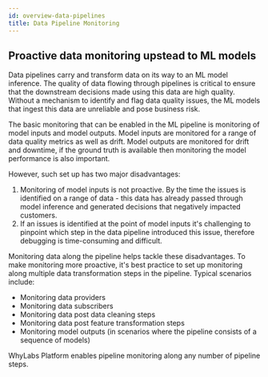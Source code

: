 ```yaml
---
id: overview-data-pipelines
title: Data Pipeline Monitoring
---
```


## Proactive data monitoring upstead to ML models 

Data pipelines carry and transform data on its way to an ML model inference. The quality of data flowing through pipelines is critical to ensure that the downstream decisions made using this data are high quality. Without a mechanism to identify and flag data quality issues, the ML models that ingest this data are unreliable and pose business risk. 

The basic monitoring that can be enabled in the ML pipeline is monitoring of model inputs and model outputs. Model inputs are monitored for a range of data quality metrics as well as drift. Model outputs are monitored for drift and downtime, if the ground truth is available then monitoring the model performance is also important. 

However, such set up has two major disadvantages:
1. Monitoring of model inputs is not proactive. By the time the issues is identified on a range of data - this data has already passed through model inference and generated decisions that negatively impacted customers. 
2. If an issues is identified at the point of model inputs it's challenging to pinpoint which step in the data pipeline introduced this issue, therefore debugging is time-consuming and difficult. 

Monitoring data along the pipeline helps tackle these disadvantages. To make monitoring more proactive, it's best practice to set up monitoring along multiple data transformation steps in the pipeline. Typical scenarios include:
- Monitoring data providers
- Monitoring data subscribers 
- Monitoring data post data cleaning steps
- Monitoring data post feature transformation steps 
- Monitoring model outputs (in scenarios where the pipeline consists of a sequence of models) 

WhyLabs Platform enables pipeline monitoring along any number of pipeline steps. 

